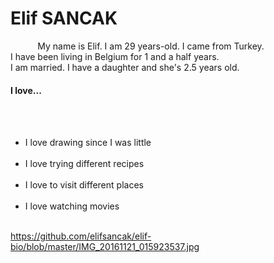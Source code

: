<h1>Elif SANCAK</h1></div>          
My name is Elif. I am 29 years-old. I came from Turkey. 
I have been living in Belgium for 1 and a half years. 
I am married. I have a daughter and she's 2.5 years old. 

  <h4>I love...</h4>            
  <ul>            
  <li>I love drawing since I was little</li>            
  <li>I love trying different recipes</li>            
  <li>I love to visit different places</li>            
  <li>I love watching movies</li>           
  </ul>
  
https://github.com/elifsancak/elif-bio/blob/master/IMG_20161121_015923537.jpg

